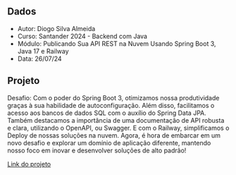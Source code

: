 ## Dados
- Autor: Diogo Silva Almeida 
- Curso: Santander 2024 - Backend com Java
- Módulo: Publicando Sua API REST na Nuvem Usando Spring Boot 3, Java 17 e Railway
- Data: 26/07/24

## Projeto

Desafio: Com o poder do Spring Boot 3, otimizamos nossa produtividade graças à sua habilidade de autoconfiguração. Além disso, facilitamos o acesso aos bancos de dados SQL com o auxílio do Spring Data JPA. Também destacamos a importância de uma documentação de API robusta e clara, utilizando o OpenAPI, ou Swagger. E com o Railway, simplificamos o Deploy de nossas soluções na nuvem. Agora, é hora de embarcar em um novo desafio e explorar um domínio de aplicação diferente, mantendo nosso foco em inovar e desenvolver soluções de alto padrão!

[Link do projeto](https://github.com/falvojr/santander-dev-week-2023)

